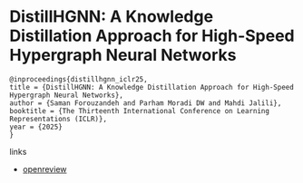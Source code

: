 # DistillHGNN: A Knowledge Distillation Approach for High-Speed Hypergraph Neural Networks

```
@inproceedings{distillhgnn_iclr25,
title = {DistillHGNN: A Knowledge Distillation Approach for High-Speed Hypergraph Neural Networks},
author = {Saman Forouzandeh and Parham Moradi DW and Mahdi Jalili},
booktitle = {The Thirteenth International Conference on Learning Representations (ICLR)},
year = {2025}
}
```

links
- [openreview](https://openreview.net/forum?id=vzrs42hgb0)
